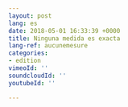 ```yaml
---
layout: post
lang: es
date: 2018-05-01 16:33:39 +0000
title: Ninguna medida es exacta
lang-ref: aucunemesure
categories:
- edition
vimeoId: ''
soundcloudId: ''
youtubeId: ''

---
```

